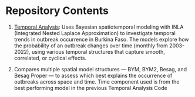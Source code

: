 

# Repository Contents
1. [Temporal Analysis](https://github.com/molly-cliff/Burkina-Faso-meningitis-outbreaks-INLA/blob/main/1.Temporal-analysis.R): Uses Bayesian spatiotemporal modeling with INLA (Integrated Nested Laplace Approximation) to investigate temporal trends in outbreak occurrence in Burkina Faso. The models explore how the probability of an outbreak changes over time (monthly from 2003-2022), using various temporal structures that capture smooth, correlated, or cyclical effects.

2. Compares multiple spatial model structures — BYM, BYM2, Besag, and Besag Proper — to assess which best explains the occurrence of outbreaks across space and time. Time component used is from the best performing model in the previous Temporal Analysis Code
